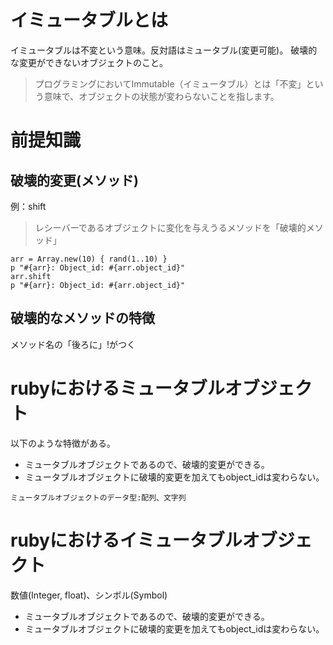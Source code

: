 # イミュータブルとは
イミュータブルは不変という意味。反対語はミュータブル(変更可能)。
破壊的な変更ができないオブジェクトのこと。
> プログラミングにおいてImmutable（イミュータブル）とは「不変」という意味で、オブジェクトの状態が変わらないことを指します。

# 前提知識
## 破壊的変更(メソッド)
例：shift

> レシーバーであるオブジェクトに変化を与えうるメソッドを「破壊的メソッド」
```
arr = Array.new(10) { rand(1..10) }
p "#{arr}: Object_id: #{arr.object_id}"
arr.shift
p "#{arr}: Object_id: #{arr.object_id}"
```

## 破壊的なメソッドの特徴
メソッド名の「後ろに」!がつく

# rubyにおけるミュータブルオブジェクト
以下のような特徴がある。
- ミュータブルオブジェクトであるので、破壊的変更ができる。
- ミュータブルオブジェクトに破壊的変更を加えてもobject_idは変わらない。

```
ミュータブルオブジェクトのデータ型:配列、文字列
```

# rubyにおけるイミュータブルオブジェクト
数値(Integer, float)、シンボル(Symbol)

- ミュータブルオブジェクトであるので、破壊的変更ができる。
- ミュータブルオブジェクトに破壊的変更を加えてもobject_idは変わらない。

